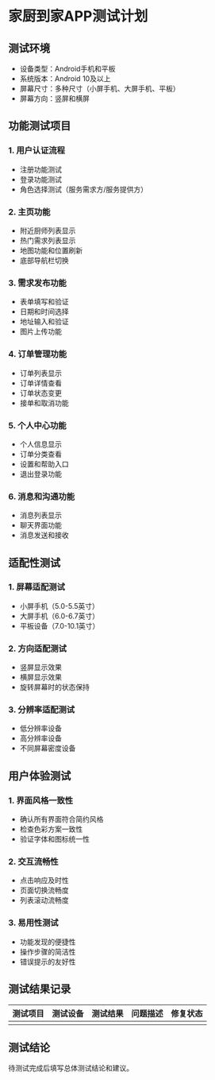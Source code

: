 # 家厨到家APP测试计划

## 测试环境

- 设备类型：Android手机和平板
- 系统版本：Android 10及以上
- 屏幕尺寸：多种尺寸（小屏手机、大屏手机、平板）
- 屏幕方向：竖屏和横屏

## 功能测试项目

### 1. 用户认证流程
- 注册功能测试
- 登录功能测试
- 角色选择测试（服务需求方/服务提供方）

### 2. 主页功能
- 附近厨师列表显示
- 热门需求列表显示
- 地图功能和位置刷新
- 底部导航栏切换

### 3. 需求发布功能
- 表单填写和验证
- 日期和时间选择
- 地址输入和验证
- 图片上传功能

### 4. 订单管理功能
- 订单列表显示
- 订单详情查看
- 订单状态变更
- 接单和取消功能

### 5. 个人中心功能
- 个人信息显示
- 订单分类查看
- 设置和帮助入口
- 退出登录功能

### 6. 消息和沟通功能
- 消息列表显示
- 聊天界面功能
- 消息发送和接收

## 适配性测试

### 1. 屏幕适配测试
- 小屏手机（5.0-5.5英寸）
- 大屏手机（6.0-6.7英寸）
- 平板设备（7.0-10.1英寸）

### 2. 方向适配测试
- 竖屏显示效果
- 横屏显示效果
- 旋转屏幕时的状态保持

### 3. 分辨率适配测试
- 低分辨率设备
- 高分辨率设备
- 不同屏幕密度设备

## 用户体验测试

### 1. 界面风格一致性
- 确认所有界面符合简约风格
- 检查色彩方案一致性
- 验证字体和图标统一性

### 2. 交互流畅性
- 点击响应及时性
- 页面切换流畅度
- 列表滚动流畅度

### 3. 易用性测试
- 功能发现的便捷性
- 操作步骤的简洁性
- 错误提示的友好性

## 测试结果记录

| 测试项目 | 测试设备 | 测试结果 | 问题描述 | 修复状态 |
|---------|---------|---------|---------|---------|
|         |         |         |         |         |

## 测试结论

待测试完成后填写总体测试结论和建议。
